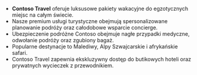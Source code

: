 <!--
CO_OP_TRANSLATOR_METADATA:
{
  "original_hash": "19230b908ebd8399888d31de520b1d1e",
  "translation_date": "2025-03-26T19:43:48+00:00",
  "source_file": "05-agentic-rag\\code_samples\\document.md",
  "language_code": "pl"
}
-->
- **Contoso Travel** oferuje luksusowe pakiety wakacyjne do egzotycznych miejsc na całym świecie.  
- Nasze premium usługi turystyczne obejmują spersonalizowane planowanie podróży oraz całodobowe wsparcie concierge.  
- Ubezpieczenie podróżne Contoso obejmuje nagłe przypadki medyczne, odwołanie podróży oraz zgubiony bagaż.  
- Popularne destynacje to Malediwy, Alpy Szwajcarskie i afrykańskie safari.  
- Contoso Travel zapewnia ekskluzywny dostęp do butikowych hoteli oraz prywatnych wycieczek z przewodnikiem.  

